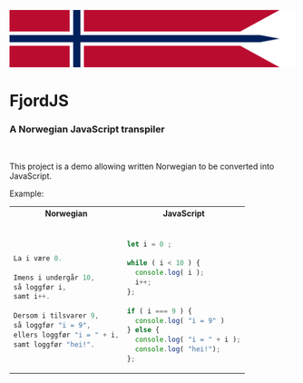 <p>
    <img src="assets/banner.webp" alt="FjordJS">
</p>

# FjordJS

### A Norwegian JavaScript transpiler

<br/>

This project is a demo allowing written Norwegian to be converted into JavaScript.

Example:

<table>
<tr>
<th>Norwegian</th>
<th>JavaScript</th>
</tr>
<tr>
<td>
 
```go

La i være 0.

Imens i undergår 10,
så loggfør i,
samt i++.

Dersom i tilsvarer 9,
så loggfør "i = 9",
ellers loggfør "i = " + i,
samt loggfør "hei!".

````

</td>
<td>

```js

let i = 0 ;

while ( i < 10 ) {
  console.log( i );
  i++;
};

if ( i === 9 ) {
  console.log( "i = 9" )
} else {
  console.log( "i = " + i );
  console.log( "hei!");
};
````

</td>
</tr>
</table>
